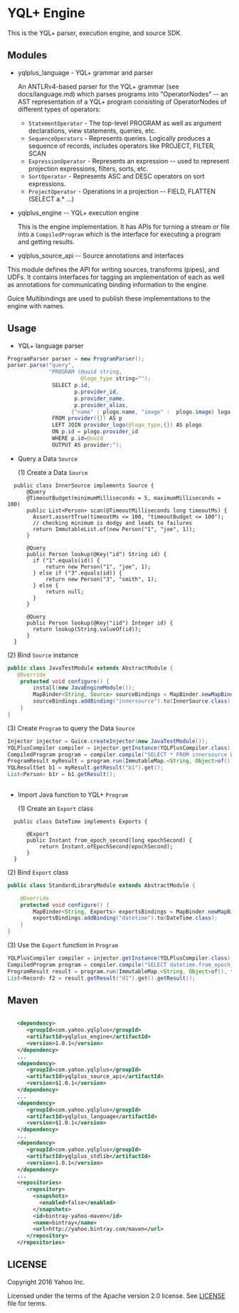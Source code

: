 # YQL+ Engine

This is the YQL+ parser, execution engine, and source SDK.

## Modules

- yqlplus_language - YQL+ grammar and parser

  An ANTLRv4-based parser for the YQL+ grammar (see docs/language.md) which parses programs into 
  "OperatorNodes" -- an AST representation of a YQL+ program consisting of OperatorNodes of different types 
  of operators:
  
  - `StatementOperator`  - The top-level PROGRAM as well as argument declarations, view statements, queries, etc.
   - `SequenceOperators`  - Represents queries. Logically produces a sequence of records, includes operators like PROJECT, FILTER, SCAN
   - `ExpressionOperator` - Represents an expression -- used to represent projection expressions, filters, sorts, etc. 
   - `SortOperator`       - Represents ASC and DESC operators on sort expressions.
   - `ProjectOperator`    - Operations in a projection -- FIELD, FLATTEN (SELECT a.* ...)

- yqlplus_engine -- YQL+ execution engine

  This is the engine implementation. It has APIs for turning a stream or file into a `CompiledProgram` which is the interface for executing a program and getting results.

- yqlplus_source_api -- Source annotations and interfaces

 This module defines the API for writing sources, transforms (pipes), and UDFs. It contains interfaces for tagging an implementation of each as well as annotations for communicating binding information to the engine.

 Guice Multibindings are used to publish these implementations to the engine with names.


## Usage

- YQL+ language parser
```java     
ProgramParser parser = new ProgramParser();
parser.parse("query", 
             "PROGRAM (@uuid string,
                       @logo_type string=""); 
              SELECT p.id,
                     p.provider_id, 
                     p.provider_name,
                     p.provider_alias,  
                    {"name" : plogo.name, "image" :  plogo.image} logo
              FROM provider({}) AS p 
              LEFT JOIN provider_logo(@logo_type,{}) AS plogo 
              ON p.id = plogo.provider_id  
              WHERE p.id=@uuid
              OUTPUT AS provider;");
``` 
- Query a Data `Source`
 
    (1) Create a Data `Source`
```
  public class InnerSource implements Source {
      @Query
      @TimeoutBudget(minimumMilliseconds = 5, maximumMilliseconds = 100)
      public List<Person> scan(@TimeoutMilliseconds long timeoutMs) {
        Assert.assertTrue(timeoutMs <= 100, "timeoutBudget <= 100");
        // checking minimum is dodgy and leads to failures
        return ImmutableList.of(new Person("1", "joe", 1));
      }

      @Query
      public Person lookup(@Key("id") String id) {
        if ("1".equals(id)) {
            return new Person("1", "joe", 1);
        } else if ("3".equals(id)) {
            return new Person("3", "smith", 1);
        } else {
            return null;
        }
      }

      @Query
      public Person lookup(@Key("iid") Integer id) {
        return lookup(String.valueOf(id));
      }
  }
```

   
  (2) Bind `Source` instance
```java
public class JavaTestModule extends AbstractModule {
   @Override
    protected void configure() {
        install(new JavaEngineModule());
        MapBinder<String, Source> sourceBindings = MapBinder.newMapBinder(binder(), String.class, Source.class);
        sourceBindings.addBinding("innersource").to(InnerSource.class);
    }
}
```
   
  (3) Create `Program` to query the Data `Source`
 
```java
Injector injector = Guice.createInjector(new JavaTestModule());
YQLPlusCompiler compiler = injector.getInstance(YQLPlusCompiler.class);
CompiledProgram program = compiler.compile("SELECT * FROM innersource WHERE id = '1' OUTPUT AS b1;");
ProgramResult myResult = program.run(ImmutableMap.<String, Object>of(), true);
YQLResultSet b1 = myResult.getResult("b1").get();
List<Person> b1r = b1.getResult();
 
```


- Import Java function to YQL+ `Program`

  (1) Create an `Export` class 
```
  public class DateTime implements Exports {

      @Export
      public Instant from_epoch_second(long epochSecond) {
          return Instant.ofEpochSecond(epochSecond);
      }
  }
```

   
  (2) Bind `Export` class
```java
public class StandardLibraryModule extends AbstractModule {

    @Override
    protected void configure() {
        MapBinder<String, Exports> exportsBindings = MapBinder.newMapBinder(binder(), String.class, Exports.class);
        exportsBindings.addBinding("datetime").to(DateTime.class);
    }
}
```
   
  (3) Use the `Export` function in `Program`
 
```java
YQLPlusCompiler compiler = injector.getInstance(YQLPlusCompiler.class);
CompiledProgram program = compiler.compile("SELECT datetime.from_epoch_second(1378489457) date OUTPUT AS d1;");
ProgramResult result = program.run(ImmutableMap.<String, Object>of(), false);
List<Record> f2 = result.getResult("d1").get().getResult();
```

## Maven

```xml
   
   <dependency>
      <groupId>com.yahoo.yqlplus</groupId>
      <artifactId>yqlplus_engine</artifactId>
      <version>1.0.1</version>
   </dependency>
   ...
   <dependency>   
      <groupId>com.yahoo.yqlplus</groupId>
      <artifactId>yqlplus_source_api</artifactId>
      <version>$1.0.1</version>
   </dependency>
   ...
   <dependency>   
      <groupId>com.yahoo.yqlplus</groupId>
      <artifactId>yqlplus_language</artifactId>
      <version>$1.0.1</version>
   </dependency> 
   ...
   <dependency>
      <groupId>com.yahoo.yqlplus</groupId>
      <artifactId>yqlplus_stdlib</artifactId>
      <version>1.0.1</version>
   </dependency>
   ...
   <repositories>
      <repository>
        <snapshots>
          <enabled>false</enabled>
        </snapshots>
        <id>bintray-yahoo-maven</id>
        <name>bintray</name>
        <url>http://yahoo.bintray.com/maven</url>
      </repository>
   </repositories>
```


## LICENSE

Copyright 2016 Yahoo Inc.

Licensed under the terms of the Apache version 2.0 license. See [LICENSE](/LICENSE) file for terms.

